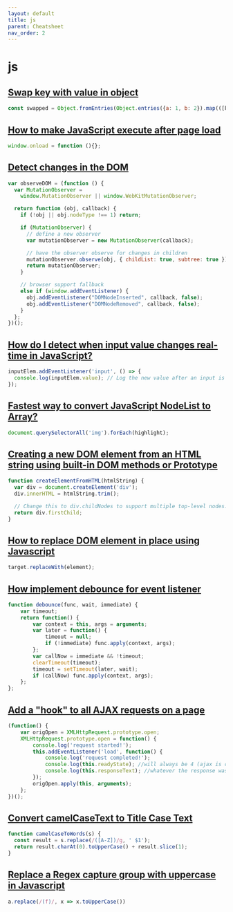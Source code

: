 ```yaml
---
layout: default
title: js
parent: Cheatsheet
nav_order: 2
---
```


# js

## [Swap key with value in object](https://stackoverflow.com/questions/23013573/swap-key-with-value-in-object)

```js
const swapped = Object.fromEntries(Object.entries({a: 1, b: 2}).map(([k, v]) => [v, k]))
```

## [How to make JavaScript execute after page load](https://stackoverflow.com/questions/807878/how-to-make-javascript-execute-after-page-load)

```js
window.onload = function (){};
```

## [Detect changes in the DOM](https://stackoverflow.com/questions/3219758/detect-changes-in-the-dom)

```js
var observeDOM = (function () {
  var MutationObserver =
    window.MutationObserver || window.WebKitMutationObserver;

  return function (obj, callback) {
    if (!obj || obj.nodeType !== 1) return;

    if (MutationObserver) {
      // define a new observer
      var mutationObserver = new MutationObserver(callback);

      // have the observer observe for changes in children
      mutationObserver.observe(obj, { childList: true, subtree: true });
      return mutationObserver;
    }

    // browser support fallback
    else if (window.addEventListener) {
      obj.addEventListener("DOMNodeInserted", callback, false);
      obj.addEventListener("DOMNodeRemoved", callback, false);
    }
  };
})();
```

## [How do I detect when input value changes real-time in JavaScript?](https://stackoverflow.com/questions/60353913/how-do-i-detect-when-input-value-changes-real-time-in-javascript)

```js
inputElem.addEventListener('input', () => {
  console.log(inputElem.value); // Log the new value after an input is made
});
```

## [Fastest way to convert JavaScript NodeList to Array?](https://stackoverflow.com/questions/3199588/fastest-way-to-convert-javascript-nodelist-to-array)

```js
document.querySelectorAll('img').forEach(highlight);
```

## [Creating a new DOM element from an HTML string using built-in DOM methods or Prototype](https://stackoverflow.com/questions/494143/creating-a-new-dom-element-from-an-html-string-using-built-in-dom-methods-or-pro)


```js
function createElementFromHTML(htmlString) {
  var div = document.createElement('div');
  div.innerHTML = htmlString.trim();

  // Change this to div.childNodes to support multiple top-level nodes.
  return div.firstChild;
}
```

## [How to replace DOM element in place using Javascript](https://stackoverflow.com/questions/843680/how-to-replace-dom-element-in-place-using-javascript)

```js
target.replaceWith(element);
```

## [How implement debounce for event listener](https://stackoverflow.com/questions/65035360/how-implement-debounce-for-event-listener-problem-with-storage-event)

```js
function debounce(func, wait, immediate) {
    var timeout;
    return function() {
        var context = this, args = arguments;
        var later = function() {
            timeout = null;
            if (!immediate) func.apply(context, args);
        };
        var callNow = immediate && !timeout;
        clearTimeout(timeout);
        timeout = setTimeout(later, wait);
        if (callNow) func.apply(context, args);
    };
};
```

## [Add a "hook" to all AJAX requests on a page](https://stackoverflow.com/questions/5202296/add-a-hook-to-all-ajax-requests-on-a-page)

```js
(function() {
    var origOpen = XMLHttpRequest.prototype.open;
    XMLHttpRequest.prototype.open = function() {
        console.log('request started!');
        this.addEventListener('load', function() {
            console.log('request completed!');
            console.log(this.readyState); //will always be 4 (ajax is completed successfully)
            console.log(this.responseText); //whatever the response was
        });
        origOpen.apply(this, arguments);
    };
})();
```

## [Convert camelCaseText to Title Case Text](https://stackoverflow.com/questions/7225407/convert-camelcasetext-to-title-case-text)

```js
function camelCaseToWords(s) {
  const result = s.replace(/([A-Z])/g, ' $1');
  return result.charAt(0).toUpperCase() + result.slice(1);
}
```

## [Replace a Regex capture group with uppercase in Javascript](https://stackoverflow.com/questions/6142922/replace-a-regex-capture-group-with-uppercase-in-javascript)

```js
a.replace(/(f)/, x => x.toUpperCase())
```